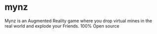 # mynz
Mynz is an Augmented Reality game where you drop virtual mines in the real world and explode your Friends. 100% Open source
